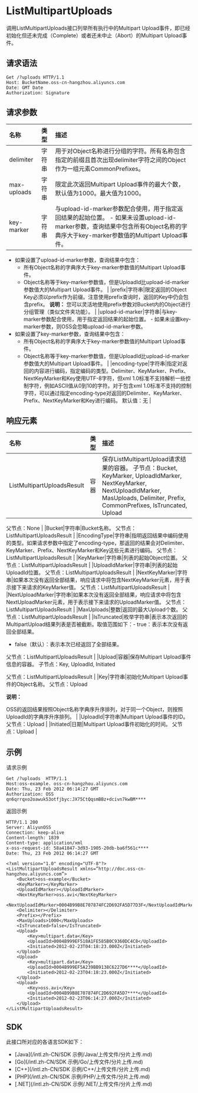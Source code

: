 # ListMultipartUploads

调用ListMultipartUploads接口列举所有执行中的Multipart Upload事件，即已经初始化但还未完成（Complete）或者还未中止（Abort）的Multipart Upload事件。

## 请求语法

```
Get /?uploads HTTP/1.1
Host: BucketName.oss-cn-hangzhou.aliyuncs.com
Date: GMT Date
Authorization: Signature
```

## 请求参数

|名称|类型|描述|
|:-|:-|:-|
|delimiter|字符串|用于对Object名称进行分组的字符。所有名称包含指定的前缀且首次出现delimiter字符之间的Object作为一组元素CommonPrefixes。|
|max-uploads|字符串|限定此次返回Multipart Upload事件的最大个数，默认值为1000。最大值为1000。|
|key-marker|字符串|与upload-id-marker参数配合使用，用于指定返回结果的起始位置。 -   如果未设置upload-id-marker参数，查询结果中包含所有Object名称的字典序大于key-marker参数值的Multipart Upload事件。
-   如果设置了upload-id-marker参数，查询结果中包含：
    -   所有Object名称的字典序大于key-marker参数值的Multipart Upload事件。
    -   Object名称等于key-marker参数值，但是UploadId比upload-id-marker参数值大的Multipart Upload事件。 |
|prefix|字符串|限定返回的Object Key必须以prefix作为前缀。注意使用prefix查询时，返回的Key中仍会包含prefix。 **说明：** 您可以灵活地使用prefix参数对Bucket内的Object进行分组管理（类似文件夹功能）。 |
|upload-id-marker|字符串|与key-marker参数配合使用，用于指定返回结果的起始位置。 -   如果未设置key-marker参数，则OSS会忽略upload-id-marker参数。
-   如果设置了key-marker参数，查询结果中包含：
    -   所有Object名称的字典序大于key-marker参数值的Multipart Upload事件。
    -   Object名称等于key-marker参数值，但是UploadId比upload-id-marker参数值大的Multipart Upload事件。 |
|encoding-type|字符串|指定对返回的内容进行编码，指定编码的类型。Delimiter、KeyMarker、Prefix、NextKeyMarker和Key使用UTF-8字符，但xml 1.0标准不支持解析一些控制字符，例如ASCII值从0到10的字符。对于包含xml 1.0标准不支持的控制字符，可以通过指定encoding-type对返回的Delimiter、KeyMarker、Prefix、NextKeyMarker和Key进行编码。 默认值：无 |

## 响应元素

|名称|类型|描述|
|:-|:-|:-|
|ListMultipartUploadsResult|容器|保存ListMultipartUpload请求结果的容器。 子节点：Bucket, KeyMarker, UploadIdMarker, NextKeyMarker, NextUploadIdMarker, MasUploads, Delimiter, Prefix, CommonPrefixes, IsTruncated, Upload

父节点：None |
|Bucket|字符串|Bucket名称。 父节点：ListMultipartUploadsResult |
|EncodingType|字符串|指明返回结果中编码使用的类型。如果请求参数中指定了encoding-type，那返回的结果会对Delimiter、KeyMarker、Prefix、NextKeyMarker和Key这些元素进行编码。 父节点：ListMultipartUploadsResult |
|KeyMarker|字符串|列表的起始Object位置。 父节点：ListMultipartUploadsResult |
|UploadIdMarker|字符串|列表的起始UploadId位置。 父节点：ListMultipartUploadsResult |
|NextKeyMarker|字符串|如果本次没有返回全部结果，响应请求中将包含NextKeyMarker元素，用于表示接下来请求的KeyMarker值。 父节点：ListMultipartUploadsResult |
|NextUploadMarker|字符串|如果本次没有返回全部结果，响应请求中将包含NextUploadMarker元素，用于表示接下来请求的UploadMarker值。 父节点：ListMultipartUploadsResult |
|MaxUploads|整数|返回的最大Upload个数。 父节点：ListMultipartUploadsResult |
|IsTruncated|枚举字符串|表示本次返回的MultipartUpload结果列表是否被截断。取值范围如下：-   true：表示本次没有返回全部结果。
-   false（默认）：表示本次已经返回了全部结果。

父节点：ListMultipartUploadsResult |
|Upload|容器|保存Multipart Upload事件信息的容器。 子节点：Key, UploadId, Initiated

父节点：ListMultipartUploadsResult |
|Key|字符串|初始化Multipart Upload事件的Object名称。 父节点：Upload

**说明：**

OSS的返回结果按照Object名称字典序升序排列，对于同一个Object，则按照UploadId的字典序升序排列。 |
|UploadId|字符串|Multipart Upload事件的ID。 父节点：Upload |
|Initiated|日期|Multipart Upload事件初始化的时间。 父节点：Upload |

## 示例

请求示例

```
Get /?uploads  HTTP/1.1
Host:oss-example. oss-cn-hangzhou.aliyuncs.com
Date: Thu, 23 Feb 2012 06:14:27 GMT
Authorization: OSS qn6qrrqxo2oawuk53otfjbyc:JX75CtQqsmBBz+dcivn7kwBM****
```

返回示例

```
HTTP/1.1 200 
Server: AliyunOSS
Connection: keep-alive
Content-length: 1839
Content-type: application/xml
x-oss-request-id: 58a41847-3d93-1905-20db-ba6f561c****
Date: Thu, 23 Feb 2012 06:14:27 GMT

<?xml version="1.0" encoding="UTF-8"?>
<ListMultipartUploadsResult xmlns=”http://doc.oss-cn-hangzhou.aliyuncs.com”>
    <Bucket>oss-example</Bucket>
    <KeyMarker></KeyMarker>
    <UploadIdMarker></UploadIdMarker>
    <NextKeyMarker>oss.avi</NextKeyMarker>
    <NextUploadIdMarker>0004B99B8E707874FC2D692FA5D77D3F</NextUploadIdMarker>
    <Delimiter></Delimiter>
    <Prefix></Prefix>
    <MaxUploads>1000</MaxUploads>
    <IsTruncated>false</IsTruncated>
    <Upload>
        <Key>multipart.data</Key>
        <UploadId>0004B999EF518A1FE585B0C9360DC4C8</UploadId>
        <Initiated>2012-02-23T04:18:23.000Z</Initiated>
    </Upload>
    <Upload>
        <Key>multipart.data</Key>
        <UploadId>0004B999EF5A239BB9138C6227D6****</UploadId>
        <Initiated>2012-02-23T04:18:23.000Z</Initiated>
    </Upload>
    <Upload>
        <Key>oss.avi</Key>
        <UploadId>0004B99B8E707874FC2D692FA5D7****</UploadId>
        <Initiated>2012-02-23T06:14:27.000Z</Initiated>
    </Upload>
</ListMultipartUploadsResult>
```

## SDK

此接口所对应的各语言SDK如下：

-   [Java](/intl.zh-CN/SDK 示例/Java/上传文件/分片上传.md)
-   [Go](/intl.zh-CN/SDK 示例/Go/上传文件/分片上传.md)
-   [C++](/intl.zh-CN/SDK 示例/C++/上传文件/分片上传.md)
-   [PHP](/intl.zh-CN/SDK 示例/PHP/上传文件/分片上传.md)
-   [.NET](/intl.zh-CN/SDK 示例/.NET/上传文件/分片上传.md)

